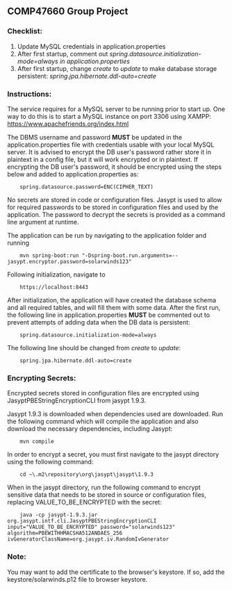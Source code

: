 ## COMP47660 Group Project

###  Checklist:
1. Update MySQL credentials in application.properties
2. After first startup, comment out _spring.datasource.initialization-mode=always in application.properties_
3. After first startup, change _create_ to _update_ to make database storage persistent: _spring.jpa.hibernate.ddl-auto=create_

### Instructions:

The service requires for a MySQL server to be running prior to start up. One way to do this is to start a MySQL instance on port 3306 using XAMPP: https://www.apachefriends.org/index.html

The DBMS username and password **MUST** be updated in the application.properties file with credentials usable with your local MySQL server.
It is advised to encrypt the DB user's password rather store it in plaintext in a config file, but it will work encrypted or in plaintext.
If encrypting the DB user's password, it should be encrypted using the steps below and added to application.properties as:
```
    spring.datasource.password=ENC(CIPHER_TEXT)
```

No secrets are stored in code or configuration files. Jasypt is used to allow for required passwords to be stored in 
configuration files and used by the application. The password to decrypt the secrets is provided as a command line argument
at runtime.

The application can be run by navigating to the application folder and running

```
    mvn spring-boot:run "-Dspring-boot.run.arguments=--jasypt.encryptor.password=solarwinds123"
```

Following initialization, navigate to

```
    https://localhost:8443
```

After initialization, the application will have created the database schema and all required tables, and will fill them
with some data. After the first run, the following line in application.properties **MUST** be
commented out to prevent attempts of adding data when the DB data is persistent:

```
    spring.datasource.initialization-mode=always
```
The following line should be changed from _create_ to _update_:
```
    spring.jpa.hibernate.ddl-auto=create
```


### Encrypting Secrets:
Encrypted secrets stored in configuration files are encrypted using JasyptPBEStringEncryptionCLI from jasypt 1.9.3.

Jasypt 1.9.3 is downloaded when dependencies used are downloaded. Run the following command which will compile the 
application and also download the necessary dependencies, including Jasypt:

```
    mvn compile
```

In order to encrypt a secret, you must first navigate to the jasypt directory using the following command:

```
    cd ~\.m2\repository\org\jasypt\jasypt\1.9.3    
```

When in the jasypt directory, run the following command to encrypt sensitive data that needs to be stored in source or 
configuration files, replacing VALUE_TO_BE_ENCRYPTED with the secret:

```
    java -cp jasypt-1.9.3.jar org.jasypt.intf.cli.JasyptPBEStringEncryptionCLI input="VALUE_TO_BE_ENCRYPTED" password="solarwinds123" algorithm=PBEWITHHMACSHA512ANDAES_256 ivGeneratorClassName=org.jasypt.iv.RandomIvGenerator
```



### Note:
You may want to add the certificate to the browser's keystore.
If so, add the keystore/solarwinds.p12 file to browser keystore.
